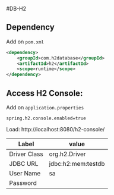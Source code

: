 
#DB-H2

## Dependency
Add on `pom.xml`
```xml
<dependency>
    <groupId>com.h2database</groupId>
    <artifactId>h2</artifactId>
    <scope>runtime</scope>
</dependency>
```

## Access H2 Console:
Add on `application.properties`
```properties
spring.h2.console.enabled=true
```

Load: http://localhost:8080/h2-console/

| Label        | value               |
|--------------|---------------------|
| Driver Class | org.h2.Driver       |
| JDBC URL     | jdbc:h2:mem:testdb  |
| User Name    | sa	                 |
| Password     |                     |


